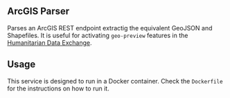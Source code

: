 ## ArcGIS Parser
Parses an ArcGIS REST endpoint extractig the equivalent GeoJSON and Shapefiles. It is useful for activating `geo-preview` features in the [Humanitarian Data Exchange](http://data.hdx.rwlabs.org).

## Usage
This service is designed to run in a Docker container. Check the `Dockerfile` for the instructions on how to run it.
